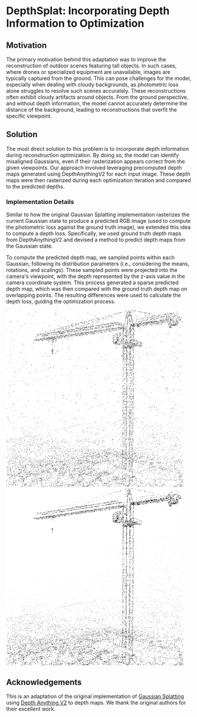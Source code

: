 # DepthSplat: Incorporating Depth Information to Optimization

## Motivation

The primary motivation behind this adaptation was to improve the reconstruction of outdoor scenes featuring tall objects. In such cases, where drones or specialized equipment are unavailable, images are typically captured from the ground. This can pose challenges for the model, especially when dealing with cloudy backgrounds, as photometric loss alone struggles to resolve such scenes accurately. These reconstructions often exhibit cloudy artifacts around objects. From the ground perspective, and without depth information, the model cannot accurately determine the distance of the background, leading to reconstructions that overfit the specific viewpoint.

## Solution

The most direct solution to this problem is to incorporate depth information during reconstruction optimization. By doing so, the model can identify misaligned Gaussians, even if their rasterization appears correct from the given viewpoints. Our approach involved leveraging precomputed depth maps generated using DepthAnythingV2 for each input image. These depth maps were then rasterized during each optimization iteration and compared to the predicted depths.


### Implementation Details

Similar to how the original Gaussian Splatting implementation rasterizes the current Gaussian state to produce a predicted RGB image (used to compute the photometric loss against the ground truth image), we extended this idea to compute a depth loss. Specifically, we used ground truth depth maps from DepthAnythingV2 and devised a method to predict depth maps from the Gaussian state.

To compute the predicted depth map, we sampled points within each Gaussian, following its distribution parameters (i.e., considering the means, rotations, and scalings). These sampled points were projected into the camera's viewpoint, with the depth represented by the z-axis value in the camera coordinate system. This process generated a sparse predicted depth map, which was then compared with the ground truth depth map on overlapping points. The resulting differences were used to calculate the depth loss, guiding the optimization process.

![alt text](image-2.png)
![alt text](image-1.png)

## Acknowledgements
This is an adaptation of the original implementation of [Gaussian Splatting](https://github.com/graphdeco-inria/gaussian-splatting) using [Depth Anything V2](https://github.com/DepthAnything/Depth-Anything-V2) to depth maps. We thank the original authors for their excellent work.

